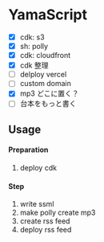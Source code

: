 # YamaScript

- [x] cdk: s3
- [x] sh: polly
- [x] cdk: cloudfront
- [x] cdk 整理
- [ ] delploy vercel
- [ ] custom domain
- [x] mp3 どこに置く？
- [ ] 台本をもっと書く

## Usage

#### Preparation

1. deploy cdk

#### Step

1. write ssml
1. make polly create mp3
1. create rss feed
1. deploy rss feed
